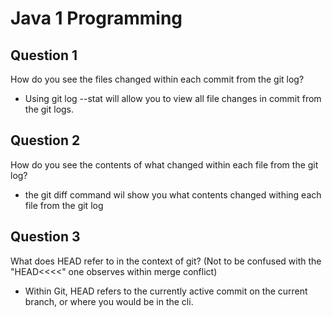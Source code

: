 # Java 1 Programming  

## Question 1
How do you see the files changed within each commit from the git log?  
* Using git log --stat will allow you to view all file changes in commit from the git logs.  

## Question 2
How do you see the contents of what changed within each file from the git log?
* the git diff command wil show you what contents changed withing each file from the git log 

## Question 3
What does HEAD refer to in the context of git? (Not to be confused with the "HEAD<<<<" one observes within merge conflict)
* Within Git, HEAD refers to the currently active commit on the current branch, or where you would be in the cli. 


